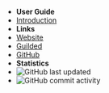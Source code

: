 - **User Guide**
- [Introduction](./)
- **Links**
- [Website](https://jgapi.dev)
- [Guilded](https://guilded.gg/JGAPI)
- [GitHub](https://github.com/JGAPI)
- **Statistics**
- ![GitHub last updated](https://img.shields.io/github/last-commit/JGAPI/JG_API-Docs?label=last%20updated)
- ![GitHub commit activity](https://img.shields.io/github/commit-activity/m/JGAPI/JG_API-Docs)